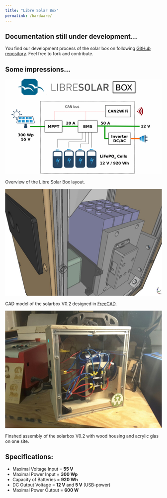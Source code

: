 ```yaml
---
title: "Libre Solar Box"
permalink: /hardware/
---
```


## Documentation still under development...

You find our development process of the solar box on following [GitHub repository](https://github.com/CollectiveOpenSourceHardware/LibreSolarBox). Feel free to fork and contribute.

## Some impressions...

![Libre Solar Box Layout](/media_files/libre_solar_box_layout.png)

Overview of the Libre Solar Box layout.

![solarbox_freeCAD](/media_files/solarbox_v02_freecad.jpg)

CAD model of the solarbox V0.2 designed in [FreeCAD](https://www.freecadweb.org/).

![solarbox_freeCAD](/media_files/solarbox_v02_real.jpg)

Finshed assembly of the solarbox V0.2 with wood housing and acrylic glas on one site.

## Specifications:
- Maximal Voltage Input = **55 V**
- Maximal Power Input = **300 Wp**
- Capacity of Batteries = **920 Wh**
- DC Output Voltage = **12 V** and **5 V** (USB-power)
- Maximal Power Output = **600 W**
